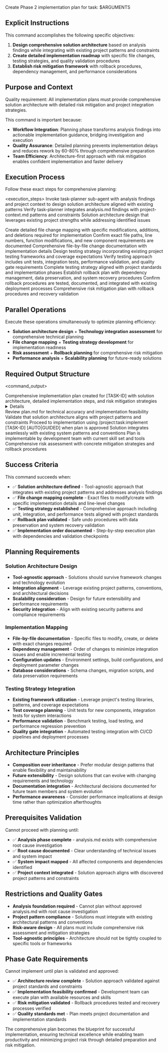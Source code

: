 Create Phase 2 implementation plan for task: $ARGUMENTS

## Explicit Instructions

This command accomplishes the following specific objectives:

1. **Design comprehensive solution architecture** based on analysis findings while integrating with existing project patterns and constraints
2. **Create detailed implementation roadmap** with specific file changes, testing strategies, and quality validation procedures
3. **Establish risk mitigation framework** with rollback procedures, dependency management, and performance considerations

## Purpose and Context

Quality requirement: All implementation plans must provide comprehensive solution architecture with detailed risk mitigation and project integration strategies.

This command is important because:

- **Workflow Integration**: Planning phase transforms analysis findings into actionable implementation guidance, bridging investigation and execution
- **Quality Assurance**: Detailed planning prevents implementation delays and reduces rework by 60-80% through comprehensive preparation
- **Team Efficiency**: Architecture-first approach with risk mitigation enables confident implementation and faster delivery

## Execution Process

Follow these exact steps for comprehensive planning:

<execution_steps>
<step number="1">
<action>Invoke task-planner sub-agent with analysis findings and project context to design solution architecture aligned with existing patterns</action>
<validation>Verify task-planner integrates analysis.md findings with project-context.md patterns and constraints</validation>
<output>Solution architecture design that leverages existing project strengths while addressing identified issues</output>
</step>

<step number="2">
<action>Create detailed file change mapping with specific modifications, additions, and deletions required for implementation</action>
<validation>Confirm exact file paths, line numbers, function modifications, and new component requirements are documented</validation>
<output>Comprehensive file-by-file change documentation with implementation details</output>
</step>

<step number="3">
<action>Design testing strategy incorporating existing project testing frameworks and coverage expectations</action>
<validation>Verify testing approach includes unit tests, integration tests, performance validation, and quality gate requirements</validation>
<output>Complete testing strategy aligned with project standards and implementation phases</output>
</step>

<step number="4">
<action>Establish rollback plan with dependency management, data preservation, and system recovery procedures</action>
<validation>Confirm rollback procedures are tested, documented, and integrated with existing deployment processes</validation>
<output>Comprehensive risk mitigation plan with rollback procedures and recovery validation</output>
</step>
</execution_steps>

## Parallel Operations

Execute these operations simultaneously to optimize planning efficiency:

- **Solution architecture design** + **Technology integration assessment** for comprehensive technical planning
- **File change mapping** + **Testing strategy development** for implementation readiness
- **Risk assessment** + **Rollback planning** for comprehensive risk mitigation
- **Performance analysis** + **Scalability planning** for future-ready solutions

## Required Output Structure

<command_output>

<summary>Comprehensive implementation plan created for [TASK-ID] with solution architecture, detailed implementation steps, and risk mitigation strategies</summary>
<details>
<solution_architecture>High-level solution approach aligned with project architecture and addressing analysis findings</solution_architecture>
<implementation_roadmap>Detailed file changes, implementation order, and step-by-step execution plan</implementation_roadmap>
<testing_strategy>Comprehensive testing approach with unit, integration, and performance validation requirements</testing_strategy>
<risk_mitigation>Rollback procedures, dependency management, and recovery validation processes</risk_mitigation>
</details>
<next_steps>
<step>Review plan.md for technical accuracy and implementation feasibility</step>
<step>Validate that solution architecture aligns with project patterns and constraints</step>
<step>Proceed to implementation using /project:task:implement [TASK-ID] [AUTO|GUIDED] when plan is approved</step>
</next_steps>
<quality_validation>
<architectural_alignment>Solution integrates seamlessly with existing system patterns and conventions</architectural_alignment>
<implementation_feasibility>Plan is implementable by development team with current skill set and tools</implementation_feasibility>
<risk_coverage>Comprehensive risk assessment with concrete mitigation strategies and rollback procedures</risk_coverage>
</quality_validation>
</command_output>

## Success Criteria

This command succeeds when:

- ✅ **Solution architecture defined** - Tool-agnostic approach that integrates with existing project patterns and addresses analysis findings
- ✅ **File change mapping complete** - Exact files to modify/create with specific implementation details and line-level changes
- ✅ **Testing strategy established** - Comprehensive approach including unit, integration, and performance tests aligned with project standards
- ✅ **Rollback plan validated** - Safe undo procedures with data preservation and system recovery validation
- ✅ **Implementation order documented** - Step-by-step execution plan with dependencies and validation checkpoints

## Planning Requirements

### Solution Architecture Design

- **Tool-agnostic approach** - Solutions should survive framework changes and technology evolution
- **Integration alignment** - Leverage existing project patterns, conventions, and architectural decisions
- **Scalability consideration** - Design for future extensibility and performance requirements
- **Security integration** - Align with existing security patterns and compliance requirements

### Implementation Mapping

- **File-by-file documentation** - Specific files to modify, create, or delete with exact changes required
- **Dependency management** - Order of changes to minimize integration issues and enable incremental testing
- **Configuration updates** - Environment settings, build configurations, and deployment parameter changes
- **Database considerations** - Schema changes, migration scripts, and data preservation requirements

### Testing Strategy Integration

- **Existing framework utilization** - Leverage project's testing libraries, patterns, and coverage expectations
- **Test coverage planning** - Unit tests for new components, integration tests for system interactions
- **Performance validation** - Benchmark testing, load testing, and performance regression prevention
- **Quality gate integration** - Automated testing integration with CI/CD pipelines and deployment processes

## Architecture Principles

- **Composition over inheritance** - Prefer modular design patterns that enable flexibility and maintainability
- **Future extensibility** - Design solutions that can evolve with changing requirements and technology
- **Documentation integration** - Architectural decisions documented for future team members and system evolution
- **Performance awareness** - Consider performance implications at design time rather than optimization afterthoughts

## Prerequisites Validation

Cannot proceed with planning until:

- ✅ **Analysis phase complete** - analysis.md exists with comprehensive root cause investigation
- ✅ **Root cause documented** - Clear understanding of technical issues and system impact
- ✅ **System impact mapped** - All affected components and dependencies identified
- ✅ **Project context integrated** - Solution approach aligns with discovered project patterns and constraints

## Restrictions and Quality Gates

- **Analysis foundation required** - Cannot plan without approved analysis.md with root cause investigation
- **Project pattern compliance** - Solutions must integrate with existing architectural patterns and conventions
- **Risk-aware design** - All plans must include comprehensive risk assessment and mitigation strategies
- **Tool-agnostic principles** - Architecture should not be tightly coupled to specific tools or frameworks

## Phase Gate Requirements

Cannot implement until plan is validated and approved:

- ✅ **Architecture review complete** - Solution approach validated against project standards and constraints
- ✅ **Implementation feasibility confirmed** - Development team can execute plan with available resources and skills
- ✅ **Risk mitigation validated** - Rollback procedures tested and recovery processes verified
- ✅ **Quality standards met** - Plan meets project documentation and implementation standards

The comprehensive plan becomes the blueprint for successful implementation, ensuring technical excellence while enabling team productivity and minimizing project risk through detailed preparation and risk mitigation.
